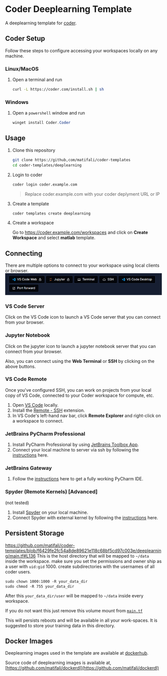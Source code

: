 # Coder Deeplearning Template

A deeplearning template for [coder](https://coder.com/).

## Coder Setup

Follow these steps to configure accessing your workspaces locally on any machine.

### Linux/MacOS

1. Open a terminal and run

   ```bash
   curl -L https://coder.com/install.sh | sh
   ```

### Windows

1. Open a `powershell` window and run

   ```powershell
   winget install Coder.Coder
   ```
   
## Usage

1. Clone this repository

   ```bash
   git clone https://github,com/matifali/coder-templates
   cd coder-templates/deeplearning
   ```
2. Login to coder

   ```bash
   coder login coder.example.com
   ```
   > Replace coder.example.com with your coder deplyment URL or IP


3. Create a template

   ```bash
   coder templates create deeplearning
   ```

4. Create a workspace

   Go to <https://coder.example.com/workspaces> and click on **Create Workspace** and select **matlab** template.

## Connecting

There are multiple options to connect to your workspace using local clients or browser.
![deeplearning-connect](./deeplearning-connect.png)

### VS Code Server

Click on the VS Code icon to launch a VS Code server that you can connect from your browser.

### Jupyter Notebook

Click on the jupyter icon to launch a jupyter notebook server that you can connect from your browser.

Also, you can connect using the **Web Terminal** or **SSH** by clicking on the above buttons.

### VS Code Remote

Once you've configured SSH, you can work on projects from your local copy of VS Code, connected to your Coder workspace for compute, etc.

1. Open [VS Code](https://code.visualstudio.com/download) locally.
2. Install the [Remote - SSH](https://marketplace.visualstudio.com/items?itemName=ms-vscode-remote.remote-ssh) extension.
3. In VS Code's left-hand nav bar, click **Remote Explorer** and right-click on a workspace to connect.

### JetBrains PyCharm Professional

1. Install PyCharm Professional by using [JetBrains Toolbox App](https://www.jetbrains.com/toolbox-app/).
2. Connect your local machine to server via ssh by following the [instructions](https://www.jetbrains.com/help/pycharm/configuring-remote-interpreters-via-ssh.html#prereq) here.

### JetBrains Gateway

1. Follow the [instructions](https://coder.com/docs/coder-oss/latest/ides/gateway) here to get a fully working PyCharm IDE.

### Spyder (Remote Kernels) [Advanced]

(not tested)

1. Install [Spyder](https://docs.spyder-ide.org/current/installation.html) on your local machine.
2. Connect Spyder with external kernel by following the [instructions](https://docs.spyder-ide.org/current/panes/ipythonconsole.html#using-external-kernels) here.

## Persistent Storage

<https://github.com/matifali/coder-templates/blob/f6429fe2fc54a8de89621e118c68bf5cd97c003e/deeplearning/main.tf#L136>
This is the host directory that will be mapped to `~/data` inside the workspace. make sure you set the permissions and owner ship as a user with `uid:gid` 1000. create subdirectories with the usernames of all coder users.

```console
sudo chown 1000:1000 -R your_data_dir
sudo chmod -R 755 your_data_dir
```

After this `your_data_dir/user` will be mapped to `~/data` inside every workspace.

If you do not want this just remove this volume mount from [`main.tf`](./main.tf)

This will persists reboots and will be available in all your work-spaces. It is suggested to store your training data in this directory.

## Docker Images

Deeplearning images used in the template are available at [dockerhub](https://hub.docker.com/repository/docker/matifali/dockerdl).

Source code of deeplearning images is available at, [https://github.com/matifali/dockerdl](https://github.com/matifali/dockerdl)

